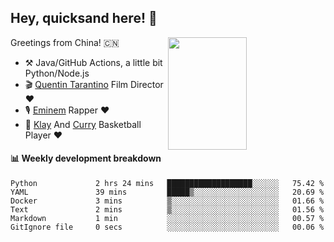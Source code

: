 ## Hey, quicksand here! 🏃
[<img align="right" width="50%" height='180' src="https://quicksandznzn.github.io/image/warriors.jpg">](https://github.com/quicksandznzn)
<!--
[<img align="right" width="50%" src="https://github-readme-stats.vercel.app/api?username=quicksandznzn&theme=dark&show_icons=true">](https://github.com/quicksandznzn)
-->


Greetings from China! 🇨🇳

- ⚒️ Java/GitHub Actions, a little bit Python/Node.js
- 🎬 [Quentin Tarantino](https://www.instagram.com/tarantinoxx/) Film Director ❤️
- 🎙 [Eminem](https://www.instagram.com/eminem/) Rapper ❤️
- 🏀 [Klay](https://www.instagram.com/klaythompson/) And [Curry](https://www.instagram.com/stephencurry30/) Basketball Player ❤️


#### :bar_chart: Weekly development breakdown
<!--START_SECTION:waka-->

```text
Python             2 hrs 24 mins   ███████████████████░░░░░░   75.42 %
YAML               39 mins         █████▒░░░░░░░░░░░░░░░░░░░   20.69 %
Docker             3 mins          ▒░░░░░░░░░░░░░░░░░░░░░░░░   01.66 %
Text               2 mins          ▒░░░░░░░░░░░░░░░░░░░░░░░░   01.56 %
Markdown           1 min           ░░░░░░░░░░░░░░░░░░░░░░░░░   00.57 %
GitIgnore file     0 secs          ░░░░░░░░░░░░░░░░░░░░░░░░░   00.06 %
```

<!--END_SECTION:waka-->
